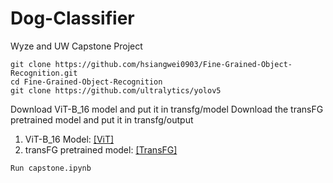 # Dog-Classifier
Wyze and UW Capstone Project

```
git clone https://github.com/hsiangwei0903/Fine-Grained-Object-Recognition.git
cd Fine-Grained-Object-Recognition
git clone https://github.com/ultralytics/yolov5
```
Download ViT-B_16 model and put it in transfg/model
Download the transFG pretrained model and put it in transfg/output

1. ViT-B_16 Model: [[ViT]](https://drive.google.com/drive/folders/12iHLSfN_zYDwWt2BmR4wwBfV83GUFeAG)
2. transFG pretrained model: [[TransFG]](https://drive.google.com/drive/folders/1_fCMORZiUWMCpfdMzc-OLfFNaFYYwths)

```
Run capstone.ipynb
```
